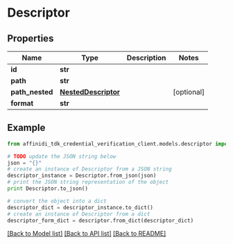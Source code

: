 # Descriptor

## Properties

| Name            | Type                                        | Description | Notes      |
| --------------- | ------------------------------------------- | ----------- | ---------- |
| **id**          | **str**                                     |             |
| **path**        | **str**                                     |             |
| **path_nested** | [**NestedDescriptor**](NestedDescriptor.md) |             | [optional] |
| **format**      | **str**                                     |             |

## Example

```python
from affinidi_tdk_credential_verification_client.models.descriptor import Descriptor

# TODO update the JSON string below
json = "{}"
# create an instance of Descriptor from a JSON string
descriptor_instance = Descriptor.from_json(json)
# print the JSON string representation of the object
print Descriptor.to_json()

# convert the object into a dict
descriptor_dict = descriptor_instance.to_dict()
# create an instance of Descriptor from a dict
descriptor_form_dict = descriptor.from_dict(descriptor_dict)
```

[[Back to Model list]](../README.md#documentation-for-models) [[Back to API list]](../README.md#documentation-for-api-endpoints) [[Back to README]](../README.md)
